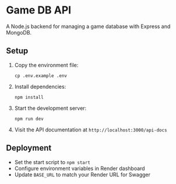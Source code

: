 # Game DB API

A Node.js backend for managing a game database with Express and MongoDB.

## Setup

1. Copy the environment file:
   ```
   cp .env.example .env
   ```

2. Install dependencies:
   ```
   npm install
   ```

3. Start the development server:
   ```
   npm run dev
   ```

4. Visit the API documentation at `http://localhost:3000/api-docs`

## Deployment

- Set the start script to `npm start`
- Configure environment variables in Render dashboard
- Update `BASE_URL` to match your Render URL for Swagger
